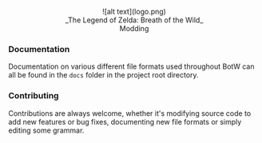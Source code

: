<p align="center">
  ![alt text](logo.png)<br>
  _The Legend of Zelda: Breath of the Wild_<br>
  Modding
</p>

### Documentation
Documentation on various different file formats used throughout BotW can all be
found in the `docs` folder in the project root directory.

### Contributing
Contributions are always welcome, whether it's modifying source code to add new
features or bug fixes, documenting new file formats or simply editing some
grammar.

